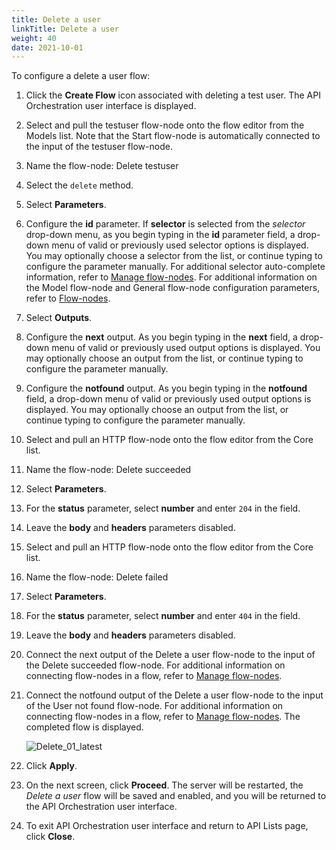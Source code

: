 ```yaml
---
title: Delete a user
linkTitle: Delete a user
weight: 40
date: 2021-10-01
---
```


To configure a delete a user flow:

1. Click the **Create Flow** icon associated with deleting a test user.
    The API Orchestration user interface is displayed.
1. Select and pull the testuser flow-node onto the flow editor from the Models list. Note that the Start flow-node is automatically connected to the input of the testuser flow-node.
1. Name the flow-node: Delete testuser
1. Select the `delete` method.
1. Select **Parameters**.
1. Configure the **id** parameter. If **selector** is selected from the _selector_ drop-down menu, as you begin typing in the **id** parameter field, a drop-down menu of valid or previously used selector options is displayed. You may optionally choose a selector from the list, or continue typing to configure the parameter manually. For additional selector auto-complete information, refer to [Manage flow-nodes](/docs/developer_guide/flows/manage_flow_nodes/). For additional information on the Model flow-node and General flow-node configuration parameters, refer to [Flow-nodes](/docs/developer_guide/flows/flow_nodes/).
1. Select **Outputs**.
1. Configure the **next** output. As you begin typing in the **next** field, a drop-down menu of valid or previously used output options is displayed. You may optionally choose an output from the list, or continue typing to configure the parameter manually.
1. Configure the **notfound** output. As you begin typing in the **notfound** field, a drop-down menu of valid or previously used output options is displayed. You may optionally choose an output from the list, or continue typing to configure the parameter manually.
1. Select and pull an HTTP flow-node onto the flow editor from the Core list.
1. Name the flow-node: Delete succeeded
1. Select **Parameters**.
1. For the **status** parameter, select **number** and enter `204` in the field.
1. Leave the **body** and **headers** parameters disabled.
1. Select and pull an HTTP flow-node onto the flow editor from the Core list.
1. Name the flow-node: Delete failed
1. Select **Parameters**.
1. For the **status** parameter, select **number** and enter `404` in the field.
1. Leave the **body** and **headers** parameters disabled.
1. Connect the next output of the Delete a user flow-node to the input of the Delete succeeded flow-node. For additional information on connecting flow-nodes in a flow, refer to [Manage flow-nodes](/docs/developer_guide/flows/manage_flow_nodes/).
1. Connect the notfound output of the Delete a user flow-node to the input of the User not found flow-node. For additional information on connecting flow-nodes in a flow, refer to [Manage flow-nodes](/docs/developer_guide/flows/manage_flow_nodes/). The completed flow is displayed.

    ![Delete_01_latest](/Images/delete_01_latest.png)
    
1. Click **Apply**.
1. On the next screen, click **Proceed**. The server will be restarted, the _Delete a user_ flow will be saved and enabled, and you will be returned to the API Orchestration user interface.
1. To exit API Orchestration user interface and return to API Lists page, click **Close**.

